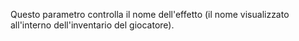 Questo parametro controlla il nome dell'effetto (il nome visualizzato all'interno dell'inventario del giocatore).